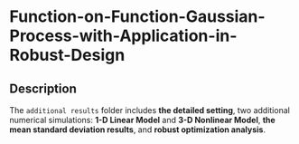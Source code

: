 # Function-on-Function-Gaussian-Process-with-Application-in-Robust-Design
## Description

The `additional results` folder includes **the detailed setting**, two additional numerical simulations: **1-D Linear Model** and **3-D Nonlinear Model**, **the mean standard deviation results**, and **robust optimization analysis**.

